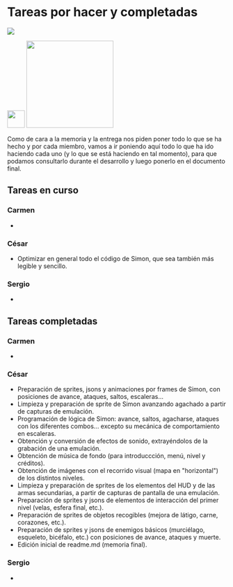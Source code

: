 # Tareas por hacer y completadas

![](http://gifimage.net/wp-content/uploads/2017/10/castlevania-gif-11.gif)

<img src="https://media.giphy.com/media/vFKqnCdLPNOKc/giphy.gif" width="40" height="40" />

<img src="http://gifimage.net/wp-content/uploads/2017/10/castlevania-gif-11.gif" width="200" height="200" />

Como de cara a la memoria y la entrega nos piden poner todo lo que se ha hecho y por cada miembro, vamos a ir poniendo aquí todo lo que ha ido haciendo cada uno (y lo que se está haciendo en tal momento), para que podamos consultarlo durante el desarrollo y luego ponerlo en el documento final.

## Tareas en curso

### Carmen

*

### César

* Optimizar en general todo el código de Simon, que sea también más legible y sencillo.

### Sergio

*

## Tareas completadas

### Carmen

*

### César

* Preparación de sprites, jsons y animaciones por frames de Simon, con posiciones de avance, ataques, saltos, escaleras...
* Limpieza y preparación de sprite de Simon avanzando agachado a partir de capturas de emulación.
* Programación de lógica de Simon: avance, saltos, agacharse, ataques con los diferentes combos... excepto su mecánica de comportamiento en escaleras.
* Obtención y conversión de efectos de sonido, extrayéndolos de la grabación de una emulación.
* Obtención de música de fondo (para introduccción, menú, nivel y créditos).
* Obtención de imágenes con el recorrido visual (mapa en "horizontal") de los distintos niveles.
* Limpieza y preparación de sprites de los elementos del HUD y de las armas secundarias, a partir de capturas de pantalla de una emulación.
* Preparación de sprites y jsons de elementos de interacción del primer nivel (velas, esfera final, etc.).
* Preparación de sprites de objetos recogibles (mejora de látigo, carne, corazones, etc.).
* Preparación de sprites y jsons de enemigos básicos (murciélago, esqueleto, bicéfalo, etc.) con posiciones de avance, ataques y muerte.
* Edición inicial de readme.md (memoria final).

### Sergio

*
